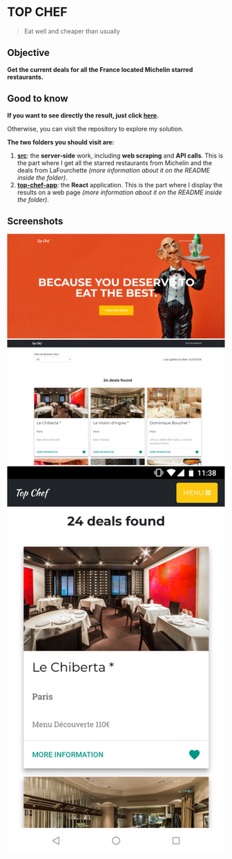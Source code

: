 # TOP CHEF

> Eat well and cheaper than usually

## Objective

**Get the current deals for all the France located Michelin starred restaurants.**

## Good to know

**If you want to see directly the result, just click [here](https://guillaumefrd.github.io/top-chef/top-chef-app/build/).**

Otherwise, you can visit the repository to explore my solution. 

**The two folders you should visit are:**

1. **[src](https://github.com/guillaumefrd/top-chef/tree/master/src)**: the **server-side** work, including **web scraping** and **API calls**. This is the part where I get all the starred restaurants from Michelin and the deals from LaFourchette *(more information about it on the README inside the folder)*.
2. **[top-chef-app](https://github.com/guillaumefrd/top-chef/tree/master/top-chef-app)**: the **React** application. This is the part where I display the results on a web page *(more information about it on the README inside the folder)*.

## Screenshots

![screenshot1](https://raw.githubusercontent.com/guillaumefrd/top-chef/master/img/top-chef_screenshot.png)
![screenshot2](https://raw.githubusercontent.com/guillaumefrd/top-chef/master/img/top-chef_screenshot2.png)
![screenshot3](https://raw.githubusercontent.com/guillaumefrd/top-chef/master/img/top-chef_screenshot3.png)
